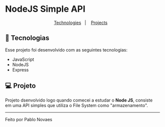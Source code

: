 # NodeJS Simple API

<p align="center">
  <a href="#-tecnologias">Technologies</a>&nbsp;&nbsp;&nbsp;|&nbsp;&nbsp;&nbsp;
  <a href="#-projeto">Projects</a>&nbsp;&nbsp;&nbsp;
</p>

## 🚀 Tecnologias

Esse projeto foi desenvolvido com as seguintes tecnologias:

- JavaScript
- NodeJS
- Express

## 💻 Projeto

Projeto dsenvolvido logo quando comecei a estudar o <b>Node JS</b>, consiste em uma API simples que utiliza o File System como "armazenamento".

---

Feito por Pablo Novaes
